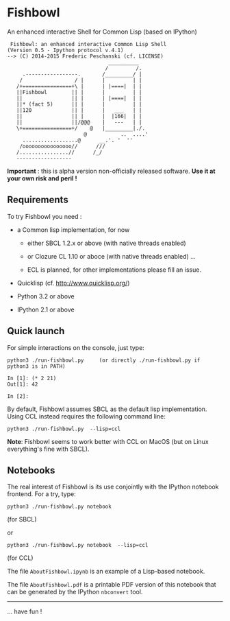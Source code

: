 Fishbowl
========

An enhanced interactive Shell for Common Lisp  (based on IPython)

```
 Fishbowl: an enhanced interactive Common Lisp Shell
(Version 0.5 - Ipython protocol v.4.1)
--> (C) 2014-2015 Frederic Peschanski (cf. LICENSE)
                                 __________       
                                /         /.      
     .-----------------.       /_________/ |      
    /                 / |      |         | |      
   /+================+\ |      | |====|  | |      
   ||Fishbowl        || |      |         | |      
   ||                || |      | |====|  | |      
   ||* (fact 5)      || |      |         | |      
   ||120             || |      |   ___   | |      
   ||                || |      |  |166|  | |      
   ||                ||/@@@    |   ---   | |      
   \+================+/    @   |_________|./.     
                         @           ..  ....'    
     ..................@      __.'. '  ''         
    /oooooooooooooooo//      ///                  
   /................//      /_/                   
   ------------------                          
```

**Important** : this is alpha version non-officially released software. **Use it at your own risk and peril !**

## Requirements ##

To try Fishbowl you need :

 - a Common lisp implementation, for now

   - either SBCL 1.2.x or above (with native threads enabled)

   - or Clozure CL 1.10 or aboce (with native threads enabled) ...

   - ECL is planned, for other implementations please fill an issue.

 - Quicklisp (cf. http://www.quicklisp.org/)

 - Python 3.2 or above

 - IPython 2.1 or above

## Quick launch ##

For simple interactions on the console, just type:

    python3 ./run-fishbowl.py     (or directly ./run-fishbowl.py if python3 is in PATH)

```
In [1]: (* 2 21)
Out[1]: 42

In [2]: 
```

By default, Fishbowl assumes SBCL as the default lisp implementation. Using CCL instead requires
the following command line:

    python3 ./run-fishbowl.py  --lisp=ccl


**Note**: Fishbowl seems to work better with CCL on MacOS  (but on Linux everything's fine with SBCL).

## Notebooks ##

The real interest of Fishbowl is its use conjointly
 with the IPython notebook frontend. For a try, type:

    python3 ./run-fishbowl.py notebook

(for SBCL)

or

    python3 ./run-fishbowl.py notebook  --lisp=ccl

(for CCL)

The file `AboutFishbowl.ipynb` is an example of a Lisp-based notebook.

The file `AboutFishbowl.pdf` is a printable PDF version of this notebook that can be
generated by the IPython `nbconvert` tool.

----

 ... have fun !

